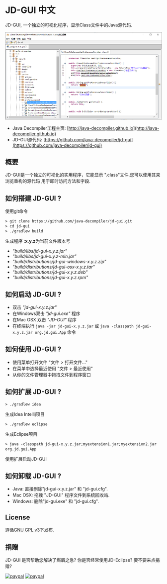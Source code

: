 # JD-GUI 中文

JD-GUI, 一个独立的可视化程序，显示Class文件中的Java源代码.

![](src/website/img/jd-gui-zh.png)

- Java Decompiler工程主页: [http://java-decompiler.github.io](http://java-decompiler.github.io)
- JD-GUI源代码: [https://github.com/java-decompiler/jd-gui](https://github.com/java-decompiler/jd-gui)

## 概要
JD-GUI是一个独立的可视化的实用程序，它能显示
".class"文件.您可以使用其来浏览重构的源代码
用于即时访问方法和字段.

## 如何搭建 JD-GUI ?
使用git命令
```
> git clone https://github.com/java-decompiler/jd-gui.git
> cd jd-gui
> ./gradlew build 
```
生成程序 :**x.y.z**为当前文件版本号
- _"build/libs/jd-gui-x.y.z.jar"_
- _"build/libs/jd-gui-x.y.z-min.jar"_
- _"build/distributions/jd-gui-windows-x.y.z.zip"_
- _"build/distributions/jd-gui-osx-x.y.z.tar"_
- _"build/distributions/jd-gui-x.y.z.deb"_
- _"build/distributions/jd-gui-x.y.z.rpm"_

## 如何启动 JD-GUI ?
- 双击 _"jd-gui-x.y.z.jar"_
- 在Windows双击 _"jd-gui.exe"_ 程序
- 在Mac OSX 双击 _"JD-GUI"_ 程序
- 在终端执行 `java -jar jd-gui-x.y.z.jar` 或 `java -classpath jd-gui-x.y.z.jar org.jd.gui.App` 命令

## 如何使用 JD-GUI ?
- 使用菜单打开文件 "文件 > 打开文件..."
- 在菜单中选择最近使用 "文件 > 最近使用"
- 从你的文件管理器中拖拽文件到程序窗口

## 如何扩展 JD-GUI ?
```
> ./gradlew idea 
```
生成Idea Intellij项目
```
> ./gradlew eclipse
```
生成Eclipse项目
```
> java -classpath jd-gui-x.y.z.jar;myextension1.jar;myextension2.jar org.jd.gui.App
```
使用扩展启动JD-GUI

## 如何卸载 JD-GUI ?
- Java: 直接删除"jd-gui-x.y.z.jar" 和 "jd-gui.cfg".
- Mac OSX: 拖拽 "JD-GUI" 程序文件到系统回收站.
- Windows: 删除"jd-gui.exe" 和 "jd-gui.cfg".

## License
遵循[GNU GPL v3](LICENSE)下发布.

## 捐赠
JD-GUI 是否帮助您解决了燃眉之急? 你是否经常使用JD-Eclipse? 要不要来点捐赠?

[![paypal](https://raw.githubusercontent.com/java-decompiler/jd-gui/master/src/website/img/btn_donate_euro.gif)](https://www.paypal.com/cgi-bin/webscr?cmd=_s-xclick&hosted_button_id=C88ZMVZ78RF22) [![paypal](https://raw.githubusercontent.com/java-decompiler/jd-gui/master/src/website/img/btn_donate_usd.gif)](https://www.paypal.com/cgi-bin/webscr?cmd=_s-xclick&hosted_button_id=CRMXT4Y4QLQGU)
